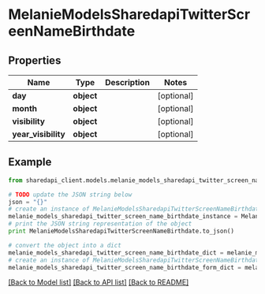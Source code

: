 # MelanieModelsSharedapiTwitterScreenNameBirthdate


## Properties
Name | Type | Description | Notes
------------ | ------------- | ------------- | -------------
**day** | **object** |  | [optional] 
**month** | **object** |  | [optional] 
**visibility** | **object** |  | [optional] 
**year_visibility** | **object** |  | [optional] 

## Example

```python
from sharedapi_client.models.melanie_models_sharedapi_twitter_screen_name_birthdate import MelanieModelsSharedapiTwitterScreenNameBirthdate

# TODO update the JSON string below
json = "{}"
# create an instance of MelanieModelsSharedapiTwitterScreenNameBirthdate from a JSON string
melanie_models_sharedapi_twitter_screen_name_birthdate_instance = MelanieModelsSharedapiTwitterScreenNameBirthdate.from_json(json)
# print the JSON string representation of the object
print MelanieModelsSharedapiTwitterScreenNameBirthdate.to_json()

# convert the object into a dict
melanie_models_sharedapi_twitter_screen_name_birthdate_dict = melanie_models_sharedapi_twitter_screen_name_birthdate_instance.to_dict()
# create an instance of MelanieModelsSharedapiTwitterScreenNameBirthdate from a dict
melanie_models_sharedapi_twitter_screen_name_birthdate_form_dict = melanie_models_sharedapi_twitter_screen_name_birthdate.from_dict(melanie_models_sharedapi_twitter_screen_name_birthdate_dict)
```
[[Back to Model list]](../README.md#documentation-for-models) [[Back to API list]](../README.md#documentation-for-api-endpoints) [[Back to README]](../README.md)



